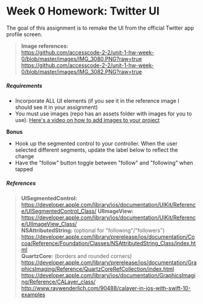 # Week 0 Homework: Twitter UI

The goal of this assignment is to remake the UI from the official Twitter app profile screen.

> **Image references:**  
https://github.com/accesscode-2-2/unit-1-hw-week-0/blob/master/images/IMG_3080.PNG?raw=true
https://github.com/accesscode-2-2/unit-1-hw-week-0/blob/master/images/IMG_3082.PNG?raw=true

##### Requirements  
* Incorporate ALL UI elements (if you see it in the reference image I should see it in your assignment)
* You must use images (repo has an assets folder with images for you to use). [Here's a video on how to add images to your project](http://codewithchris.com/11-adding-and-displaying-images-in-your-app/)

**Bonus**
* Hook up the segmented control to your controller. When the user selected different segments, update the label below to reflect the change  
* Have the "follow" button toggle between "follow" and "following" when tapped

##### References 
> **UISegmentedControl:**  
https://developer.apple.com/library/ios/documentation/UIKit/Reference/UISegmentedControl_Class/
> **UIImageView:**  
https://developer.apple.com/library/ios/documentation/UIKit/Reference/UIImageView_Class/  
> **NSAttributedString:** (optional for "following"/"followers")
https://developer.apple.com/library/prerelease/ios/documentation/Cocoa/Reference/Foundation/Classes/NSAttributedString_Class/index.html  
> **QuartzCore:**  (borders and rounded corners)  
https://developer.apple.com/library/prerelease/ios/documentation/GraphicsImaging/Reference/QuartzCoreRefCollection/index.html  
https://developer.apple.com/library/ios/documentation/GraphicsImaging/Reference/CALayer_class/  
http://www.raywenderlich.com/90488/calayer-in-ios-with-swift-10-examples  

